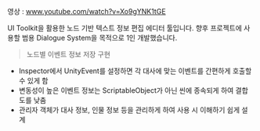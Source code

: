 영상 : www.youtube.com/watch?v=Xo9gYNK1tGE

UI Toolkit을 활용한 노드 기반 텍스트 정보 편집 에디터 툴입니다.
향후 프로젝트에 사용할 범용 Dialogue System을 목적으로 1인 개발했습니다.

> 노드별 이벤트 정보 저장 구현

- Inspector에서 UnityEvent를 설정하면 각 대사에 맞는 이벤트를 간편하게 호출할 수 있게 함 
- 변동성이 높은 이벤트 정보는 ScriptableObject가 아닌 씬에 종속되게 하여 결합도를 낮춤
- 관리자 객체가 대사 정보, 인물 정보 등을 관리하게 하여 사용 시 이해하기 쉽게 설계
